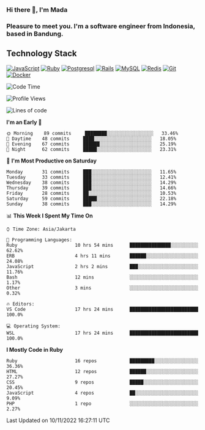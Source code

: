 ### Hi there 👋, I'm Mada
### Pleasure to meet you. I'm a software engineer from Indonesia, based in Bandung.

## Technology Stack

[![JavaScript](https://img.shields.io/badge/-JavaScript-%23F7DF1C?style=flat-square&logo=javascript&logoColor=000000&labelColor=%23F7DF1C&color=%23FFCE5A)](https://www.javascript.com/)
[![Ruby](https://img.shields.io/badge/Ruby-CC342D?style=flat-square&logo=ruby&logoColor=white)](https://www.ruby-lang.org/en/)
[![Postgresql](https://img.shields.io/badge/PostgreSQL-316192?style=flat-square&logo=postgresql&logoColor=ffffff)](https://www.postgresql.org/)
[![Rails](https://img.shields.io/badge/Ruby_on_Rails-CC0000?style=flat-square&logo=ruby-on-rails&logoColor=white)](https://rubyonrails.org/)
[![MySQL](https://img.shields.io/badge/-MySQL-4479A1?style=flat-square&logo=MySQL&logoColor=ffffff)](https://www.mysql.com/)
[![Redis](https://img.shields.io/badge/-Redis-DC382D?style=flat-square&logo=Redis&logoColor=ffffff)](https://redis.io/)
[![Git](https://img.shields.io/badge/-Git-%23F05032?style=flat-square&logo=git&logoColor=%23ffffff)](https://git-scm.com/)
[![Docker](https://img.shields.io/badge/-Docker-2496ED?style=flat-square&logo=docker&logoColor=ffffff)](https://www.docker.com/)
<!--
**madaarya/madaarya** is a ✨ _special_ ✨ repository because its `README.md` (this file) appears on your GitHub profile.

Here are some ideas to get you started:

- 🔭 I’m currently working on ...
- 🌱 I’m currently learning ...
- 👯 I’m looking to collaborate on ...
- 🤔 I’m looking for help with ...
- 💬 Ask me about ...
- 📫 How to reach me: ...
- 😄 Pronouns: ...
- ⚡ Fun fact: ...
-->
<!--START_SECTION:waka-->
![Code Time](http://img.shields.io/badge/Code%20Time-5%2C009%20hrs%2047%20mins-blue)

![Profile Views](http://img.shields.io/badge/Profile%20Views-2-blue)

![Lines of code](https://img.shields.io/badge/From%20Hello%20World%20I%27ve%20Written-857%20Thousand%20lines%20of%20code-blue)

**I'm an Early 🐤** 

```text
🌞 Morning    89 commits     ████████░░░░░░░░░░░░░░░░░   33.46% 
🌆 Daytime    48 commits     ████░░░░░░░░░░░░░░░░░░░░░   18.05% 
🌃 Evening    67 commits     ██████░░░░░░░░░░░░░░░░░░░   25.19% 
🌙 Night      62 commits     █████░░░░░░░░░░░░░░░░░░░░   23.31%

```
📅 **I'm Most Productive on Saturday** 

```text
Monday       31 commits     ███░░░░░░░░░░░░░░░░░░░░░░   11.65% 
Tuesday      33 commits     ███░░░░░░░░░░░░░░░░░░░░░░   12.41% 
Wednesday    38 commits     ███░░░░░░░░░░░░░░░░░░░░░░   14.29% 
Thursday     39 commits     ███░░░░░░░░░░░░░░░░░░░░░░   14.66% 
Friday       28 commits     ██░░░░░░░░░░░░░░░░░░░░░░░   10.53% 
Saturday     59 commits     █████░░░░░░░░░░░░░░░░░░░░   22.18% 
Sunday       38 commits     ███░░░░░░░░░░░░░░░░░░░░░░   14.29%

```


📊 **This Week I Spent My Time On** 

```text
⌚︎ Time Zone: Asia/Jakarta

💬 Programming Languages: 
Ruby                     10 hrs 54 mins      ███████████████░░░░░░░░░░   62.62% 
ERB                      4 hrs 11 mins       ██████░░░░░░░░░░░░░░░░░░░   24.08% 
JavaScript               2 hrs 2 mins        ███░░░░░░░░░░░░░░░░░░░░░░   11.76% 
Bash                     12 mins             ░░░░░░░░░░░░░░░░░░░░░░░░░   1.17% 
Other                    3 mins              ░░░░░░░░░░░░░░░░░░░░░░░░░   0.32%

🔥 Editors: 
VS Code                  17 hrs 24 mins      █████████████████████████   100.0%

💻 Operating System: 
WSL                      17 hrs 24 mins      █████████████████████████   100.0%

```

**I Mostly Code in Ruby** 

```text
Ruby                     16 repos            █████████░░░░░░░░░░░░░░░░   36.36% 
HTML                     12 repos            ██████░░░░░░░░░░░░░░░░░░░   27.27% 
CSS                      9 repos             █████░░░░░░░░░░░░░░░░░░░░   20.45% 
JavaScript               4 repos             ██░░░░░░░░░░░░░░░░░░░░░░░   9.09% 
PHP                      1 repo              ░░░░░░░░░░░░░░░░░░░░░░░░░   2.27%

```



 Last Updated on 10/11/2022 16:27:11 UTC
<!--END_SECTION:waka-->

